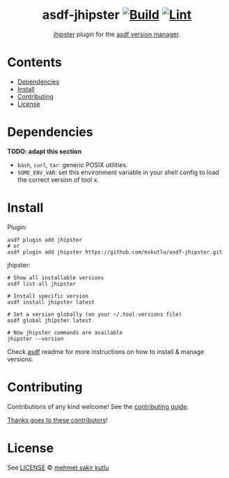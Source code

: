 <div align="center">

# asdf-jhipster [![Build](https://github.com/mskutlu/asdf-jhipster/actions/workflows/build.yml/badge.svg)](https://github.com/mskutlu/asdf-jhipster/actions/workflows/build.yml) [![Lint](https://github.com/mskutlu/asdf-jhipster/actions/workflows/lint.yml/badge.svg)](https://github.com/mskutlu/asdf-jhipster/actions/workflows/lint.yml)


[jhipster](https://www.jhipster.tech/) plugin for the [asdf version manager](https://asdf-vm.com).

</div>

# Contents

- [Dependencies](#dependencies)
- [Install](#install)
- [Contributing](#contributing)
- [License](#license)

# Dependencies

**TODO: adapt this section**

- `bash`, `curl`, `tar`: generic POSIX utilities.
- `SOME_ENV_VAR`: set this environment variable in your shell config to load the correct version of tool x.

# Install

Plugin:

```shell
asdf plugin add jhipster
# or
asdf plugin add jhipster https://github.com/mskutlu/asdf-jhipster.git
```

jhipster:

```shell
# Show all installable versions
asdf list-all jhipster

# Install specific version
asdf install jhipster latest

# Set a version globally (on your ~/.tool-versions file)
asdf global jhipster latest

# Now jhipster commands are available
jhipster --version
```

Check [asdf](https://github.com/asdf-vm/asdf) readme for more instructions on how to
install & manage versions.

# Contributing

Contributions of any kind welcome! See the [contributing guide](contributing.md).

[Thanks goes to these contributors](https://github.com/mskutlu/asdf-jhipster/graphs/contributors)!

# License

See [LICENSE](LICENSE) © [mehmet sakir kutlu](https://github.com/mskutlu/)

